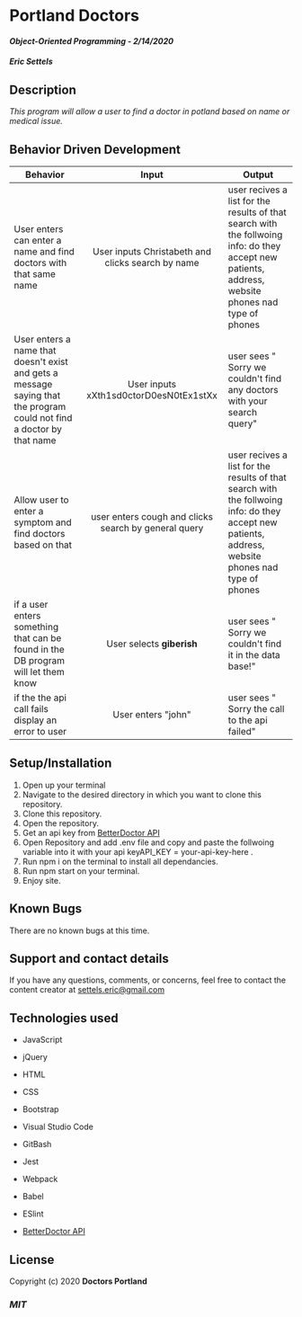 # Portland Doctors

#### _Object-Oriented Programming_ - _2/14/2020_

#### _Eric Settels_

## **Description**

_This program will allow a user to find a doctor in potland based on name or medical issue._

## **Behavior Driven Development**

| Behavior | Input | Output |
|----------|:-----:|--------|
| User enters can enter a name and find doctors with that same name | User inputs Christabeth and clicks search by name | user recives a list for the results of that search  with the follwoing info: do they accept new patients, address, website phones nad type of phones |
| User enters a name that doesn't exist and gets a message saying that the program could not find a doctor by that name | User inputs xXth1sd0ctorD0esN0tEx1stXx  | user sees " Sorry we couldn't find any doctors with your search query"  |
| Allow user to enter a symptom and find doctors based on that | user enters cough and clicks search by general query | user recives a list for the results of that search  with the follwoing info: do they accept new patients, address, website phones nad type of phones |
| if a user enters something that can be found in the DB program will let them know | User selects **giberish** | user sees " Sorry we couldn't find it in the data base!" |
| if the the api call fails display an error to user  | User enters "john" | user sees " Sorry the call to the api failed" |


## **Setup/Installation**

1. Open up your terminal
2. Navigate to the desired directory in which you want to clone this repository.
3. Clone this repository.
4. Open the repository.
5. Get an api key from  [BetterDoctor API](https://developer.betterdoctor.com/)
6. Open Repository and add .env file and copy and paste the follwoing variable into it with your api keyAPI_KEY = your-api-key-here . 
7. Run npm i on the terminal to install all dependancies.
7. Run npm start on your terminal. 
8. Enjoy site. 


## **Known Bugs**

There are no known bugs at this time.

## **Support and contact details**

If you have any questions, comments, or concerns, feel free to contact the content creator at settels.eric@gmail.com 


## **Technologies used**

* JavaScript

* jQuery

* HTML

* CSS

* Bootstrap

* Visual Studio Code

* GitBash

* Jest

* Webpack

* Babel

* ESlint

*  [BetterDoctor API](https://developer.betterdoctor.com/)

## **License**

Copyright (c) 2020 **Doctors Portland**

### **_MIT_**
